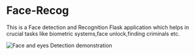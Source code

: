 # Face-Recog
This is a Face detection and Recognition Flask application which helps in crucial tasks like biometric systems,face unlock,finding criminals etc.

![Face and eyes Detection demonstration](mourya.jpg)
